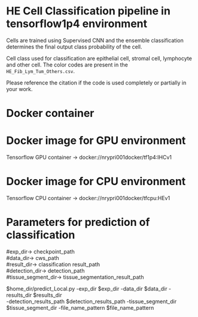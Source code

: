 # HE Cell Classification pipeline in tensorflow1p4 environment

Cells are trained using Supervised CNN and the ensemble classification determines the final output class probability of the cell.

Cell class used for classification are epithelial cell, stromal cell, lymphocyte and other cell. The color codes are present in the `HE_Fib_Lym_Tum_Others.csv`.

Please reference the citation if the code is used completely or partially in your work.

# Docker container

# Docker image for GPU environment
Tensorflow GPU container -> docker://nrypri001docker/tf1p4:IHCv1                          

# Docker image for CPU environment
Tensorflow CPU container -> docker://nrypri001docker/tfcpu:HEv1

# Parameters for prediction of classification

#exp_dir-> checkpoint_path                        
#data_dir-> cws_path                               
#result_dir-> classification result_path                                    
#detection_dir-> detection_path                                     
#tissue_segment_dir-> tissue_segmentation_result_path

 $home_dir/predict_Local.py -exp_dir $exp_dir -data_dir $data_dir -results_dir $results_dir \
	-detection_results_path $detection_results_path -tissue_segment_dir $tissue_segment_dir -file_name_pattern $file_name_pattern
